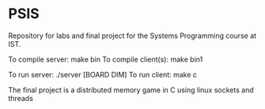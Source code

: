# PSIS

Repository for labs and final project for the Systems Programming course at IST.

To compile server: make bin
To compile client(s): make bin1

To run server: ./server [BOARD DIM]
To run client: make c

The final project is a distributed memory game in C using linux sockets and threads

